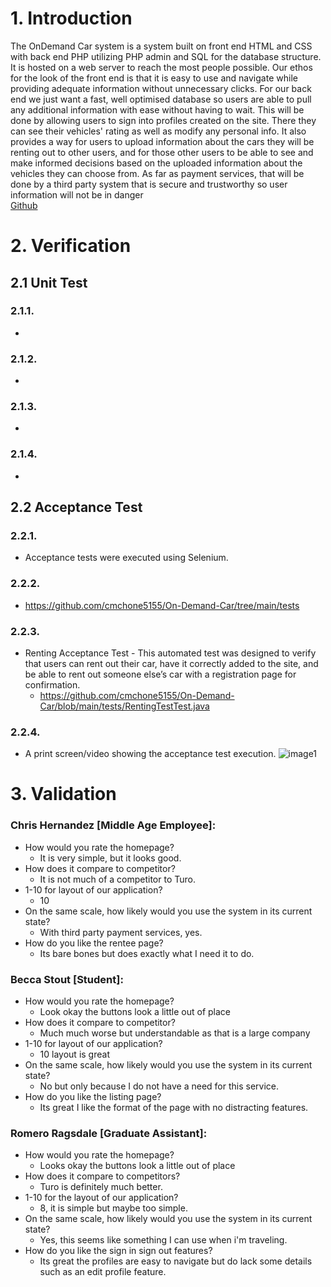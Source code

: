 # 1. Introduction
The OnDemand Car system is a system built on front end HTML and CSS with back end PHP utilizing PHP admin and SQL for the database structure. It is hosted on a web server to reach the most people possible. Our ethos for the look of the front end is that it is easy to use and navigate while providing adequate information without unnecessary clicks. For our back end we just want a fast, well optimised database so users are able to pull any additional information with ease without having to wait. This will be done by allowing users to sign into profiles created on the site. There they can see their vehicles' rating as well as modify any personal info. It also provides a way for users to upload information about the cars they will be renting out to other users, and for those other users to be able to see and make informed decisions based on the uploaded information about the vehicles they can choose from. As far as payment services, that will be done by a third party system that is secure and trustworthy so user information will not be in danger\
[Github](https://github.com/cmchone5155/On-Demand-Car)
# 2. Verification
## 2.1 Unit Test
### 2.1.1. 
* 
### 2.1.2.
* 

### 2.1.3. 
* 

### 2.1.4. 
* 
## 2.2 Acceptance Test
### 2.2.1. 
* Acceptance tests were executed using Selenium.
### 2.2.2.
* https://github.com/cmchone5155/On-Demand-Car/tree/main/tests  

### 2.2.3. 
* Renting Acceptance Test - This automated test was designed to verify that users can rent out their car, have it correctly added to the site, and be able to rent out someone else’s car with a registration page for confirmation.
  *  https://github.com/cmchone5155/On-Demand-Car/blob/main/tests/RentingTestTest.java 

### 2.2.4. 
* A print screen/video showing the acceptance test execution. 
![image1](https://user-images.githubusercontent.com/79882639/144355826-44580830-de10-48a8-9b49-ef7507c7699c.png)


# 3. Validation
### Chris Hernandez [Middle Age Employee]:
* How would you rate the homepage?
  - It is very simple, but it looks good.
* How does it compare to competitor?
  - It is not much of a competitor to Turo.
* 1-10 for layout of our application?
  -  10
* On the same scale, how likely would you use the system in its current state?
  - With third party payment services, yes.
* How do you like the rentee page?
  - Its bare bones but does exactly what I need it to do.


### Becca Stout [Student]:
* How would you rate the homepage?
  - Look okay the buttons look a little out of place
* How does it compare to competitor?
  - Much much worse but understandable as that is a large company
* 1-10 for layout of our application?
  - 10 layout is great
* On the same scale, how likely would you use the system in its current state?
  - No but only because I do not have a need for this service.
* How do you like the listing page?
  - Its great I like the format of the page with no distracting features.

### Romero Ragsdale [Graduate Assistant]:
* How would you rate the homepage?
  - Looks okay the buttons look a little out of place
* How does it compare to competitors?
  - Turo is definitely much better. 
* 1-10 for the layout of our application?
  - 8, it is simple but maybe too simple.
* On the same scale, how likely would you use the system in its current state?
  - Yes, this seems like something I can use when i'm traveling.
* How do you like the sign in sign out features?
  - Its great the profiles are easy to navigate but do lack some details such as an edit profile feature.




